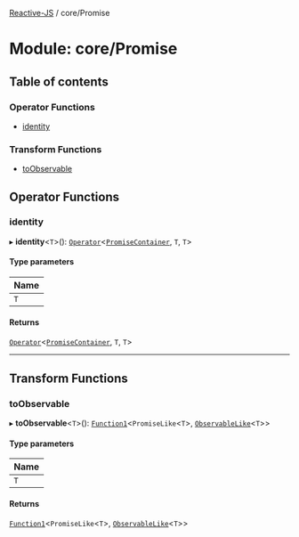 [Reactive-JS](../README.md) / core/Promise

# Module: core/Promise

## Table of contents

### Operator Functions

- [identity](core_Promise.md#identity)

### Transform Functions

- [toObservable](core_Promise.md#toobservable)

## Operator Functions

### identity

▸ **identity**<`T`\>(): [`Operator`](core.Containers.md#operator)<[`PromiseContainer`](../interfaces/core.PromiseContainer.md), `T`, `T`\>

#### Type parameters

| Name |
| :------ |
| `T` |

#### Returns

[`Operator`](core.Containers.md#operator)<[`PromiseContainer`](../interfaces/core.PromiseContainer.md), `T`, `T`\>

___

## Transform Functions

### toObservable

▸ **toObservable**<`T`\>(): [`Function1`](functions.md#function1)<`PromiseLike`<`T`\>, [`ObservableLike`](../interfaces/core.ObservableLike.md)<`T`\>\>

#### Type parameters

| Name |
| :------ |
| `T` |

#### Returns

[`Function1`](functions.md#function1)<`PromiseLike`<`T`\>, [`ObservableLike`](../interfaces/core.ObservableLike.md)<`T`\>\>
